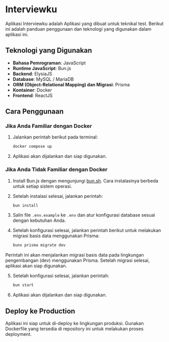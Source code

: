 # Interviewku

Aplikasi Interviewku adalah Aplikasi yang dibuat untuk teknikal test. Berikut ini adalah panduan penggunaan dan teknologi yang digunakan dalam aplikasi ini.

## Teknologi yang Digunakan

- **Bahasa Pemrograman**: JavaScript
- **Runtime JavaScript**: Bun.js
- **Backend**: ElysiaJS
- **Database**: MySQL / MariaDB
- **ORM (Object-Relational Mapping) dan Migrasi**: Prisma
- **Kontainer**: Docker
- **Frontend**: ReactJS

## Cara Penggunaan

### Jika Anda Familiar dengan Docker

1. Jalankan perintah berikut pada terminal:
   ```bash
   docker compose up
   ```
2. Aplikasi akan dijalankan dan siap digunakan.

### Jika Anda Tidak Familiar dengan Docker

1. Install Bun.js dengan mengunjungi [bun.sh](https://bun.sh/). Cara instalasinya berbeda untuk setiap sistem operasi.
2. Setelah instalasi selesai, jalankan perintah:
   ```bash
   bun install
   ```
3. Salin file `.env.example` ke `.env` dan atur konfigurasi database sesuai dengan kebutuhan Anda.
4. Setelah konfigurasi selesai, jalankan perintah berikut untuk melakukan migrasi basis data menggunakan Prisma:

   ```bash
   bunx prisma migrate dev
   ```

Perintah ini akan menjalankan migrasi basis data pada lingkungan pengembangan (dev) menggunakan Prisma. Setelah migrasi selesai, aplikasi akan siap digunakan.

5. Setelah konfigurasi selesai, jalankan perintah:
   ```bash
   bun start
   ```
6. Aplikasi akan dijalankan dan siap digunakan.

## Deploy ke Production

Aplikasi ini siap untuk di-deploy ke lingkungan produksi. Gunakan Dockerfile yang tersedia di repository ini untuk melakukan proses deployment.

